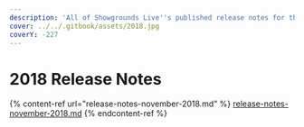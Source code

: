 ```yaml
---
description: 'All of Showgrounds Live''s published release notes for the year 2018:'
cover: ../../.gitbook/assets/2018.jpg
coverY: -227
---
```


# 2018 Release Notes

{% content-ref url="release-notes-november-2018.md" %}
[release-notes-november-2018.md](release-notes-november-2018.md)
{% endcontent-ref %}
